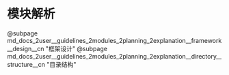 # 模块解析

@subpage md_docs_2user\_\_guidelines_2modules_2planning_2explanation\_\_framework\_\_design\_\_cn "框架设计"
@subpage md_docs_2user\_\_guidelines_2modules_2planning_2explanation\_\_directory\_\_structure\_\_cn "目录结构"
